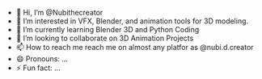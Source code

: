 - 👋 Hi, I’m @Nubithecreator
- 👀 I’m interested in VFX, Blender, and animation tools for 3D modeling.
- 🌱 I’m currently learning Blender 3D and Python Coding
- 💞️ I’m looking to collaborate on 3D Animation Projects
- 📫 How to reach me reach me on almost any platfor as @nubi.d.creator
- 😄 Pronouns: ...
- ⚡ Fun fact: ...

<!---
Nubithecreator/Nubithecreator is a ✨ special ✨ repository because its `README.md` (this file) appears on your GitHub profile.
You can click the Preview link to take a look at your changes.
--->
